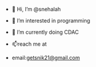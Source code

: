 - 👋 Hi, I’m @snehalah
- 👀 I’m interested in programming 
- 🌱 I’m currently doing CDAC

- 📫reach me at  
- email:getsnik21@gmail.com

<!---
snehalah/snehalah is a ✨ special ✨ repository because its `README.md` (this file) appears on your GitHub profile.
You can click the Preview link to take a look at your changes.
--->
